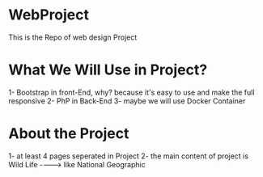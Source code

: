 # WebProject

This is the Repo of web design Project 

# What We Will Use in Project?
1- Bootstrap in front-End, why? because it's easy to use and make the full responsive 
2- PhP in Back-End 
3- maybe we will use Docker Container 

# About the Project 
1- at least 4 pages seperated in Project 
2- the main content of project is Wild Life ----> like National Geographic 
